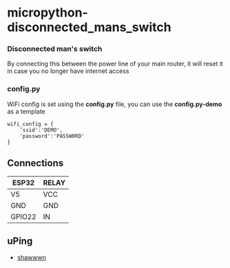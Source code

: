 # micropython-disconnected_mans_switch

### Disconnected man's switch

By connecting this between the power line of your main router, it will reset it in case you no longer have internet access

### config.py

WiFi config is set using the **config.py** file, you can use the **config.py-demo** as a template

```
wifi_config = {
    'ssid':'DEMO',
    'password':'PASSW0RD'
}
```

## Connections

| ESP32  | RELAY |
|--------|-------|
| V5     | VCC  |
| GND    | GND  |
| GPIO22 | IN   |


## uPing

* [shawwwn](https://gist.github.com/shawwwn/91cc8979e33e82af6d99ec34c38195fb)
